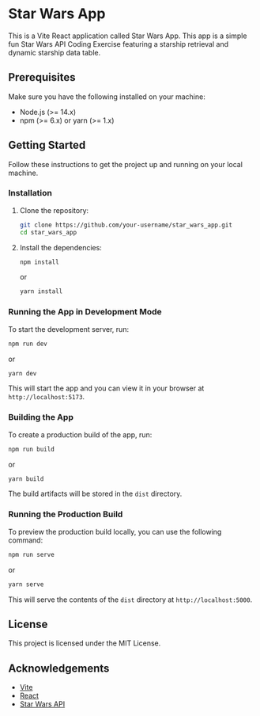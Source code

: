 # Star Wars App

This is a Vite React application called Star Wars App. This app is a simple fun Star Wars API Coding Exercise featuring a starship retrieval and dynamic starship data table.

## Prerequisites

Make sure you have the following installed on your machine:

- Node.js (>= 14.x)
- npm (>= 6.x) or yarn (>= 1.x)

## Getting Started

Follow these instructions to get the project up and running on your local machine.

### Installation

1. Clone the repository:

    ```bash
    git clone https://github.com/your-username/star_wars_app.git
    cd star_wars_app
    ```

2. Install the dependencies:

    ```bash
    npm install
    ```

    or

    ```bash
    yarn install
    ```

### Running the App in Development Mode

To start the development server, run:

```bash
npm run dev
```

or

```bash
yarn dev
```

This will start the app and you can view it in your browser at `http://localhost:5173`.

### Building the App

To create a production build of the app, run:

```bash
npm run build
```

or

```bash
yarn build
```

The build artifacts will be stored in the `dist` directory.

### Running the Production Build

To preview the production build locally, you can use the following command:

```bash
npm run serve
```

or

```bash
yarn serve
```

This will serve the contents of the `dist` directory at `http://localhost:5000`.

## License

This project is licensed under the MIT License.

## Acknowledgements

- [Vite](https://vitejs.dev/)
- [React](https://reactjs.org/)
- [Star Wars API](https://swapi.dev/)
